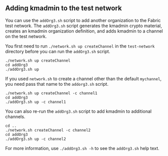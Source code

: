 ## Adding kmadmin to the test network

You can use the `addOrg3.sh` script to add another organization to the Fabric test network. The `addOrg3.sh` script generates the kmadmin crypto material, creates an kmadmin organization definition, and adds kmadmin to a channel on the test network.

You first need to run `./network.sh up createChannel` in the `test-network` directory before you can run the `addOrg3.sh` script.

```
./network.sh up createChannel
cd addOrg3
./addOrg3.sh up
```

If you used `network.sh` to create a channel other than the default `mychannel`, you need pass that name to the `addorg3.sh` script.
```
./network.sh up createChannel -c channel1
cd addOrg3
./addOrg3.sh up -c channel1
```

You can also re-run the `addOrg3.sh` script to add kmadmin to additional channels.
```
cd ..
./network.sh createChannel -c channel2
cd addOrg3
./addOrg3.sh up -c channel2
```

For more information, use `./addOrg3.sh -h` to see the `addOrg3.sh` help text.
